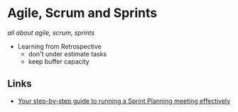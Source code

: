 # Agile, Scrum and Sprints

_all about agile, scrum, sprints_

- Learning from Retrospective
  - don't under estimate tasks
  - keep buffer capacity


## Links

- [Your step-by-step guide to running a Sprint Planning meeting effectively](https://www.getclockwise.com/blog/effective-sprint-planning-meeting)

